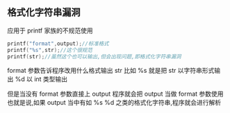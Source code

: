 ## 格式化字符串漏洞
应用于 printf 家族的不规范使用
```cpp
printf("format",output);//标准格式
printf("%s",str);//这个很规范
printf(str);//虽然这个也可以输出,但会出现问题,即格式化字符串漏洞
```
format 参数告诉程序改用什么格式输出 str
比如 %s 就是把 str 以字符串形式输出
%d 以 int 类型输出

但是当没有 format 参数直接上 output
程序就会把 output 当做 format 参数使用
也就是说,如果 output 当中有如 %s %d 之类的格式化字符串,程序就会进行解析
<!--stackedit_data:
eyJoaXN0b3J5IjpbMTAxODMyMTI2OF19
-->